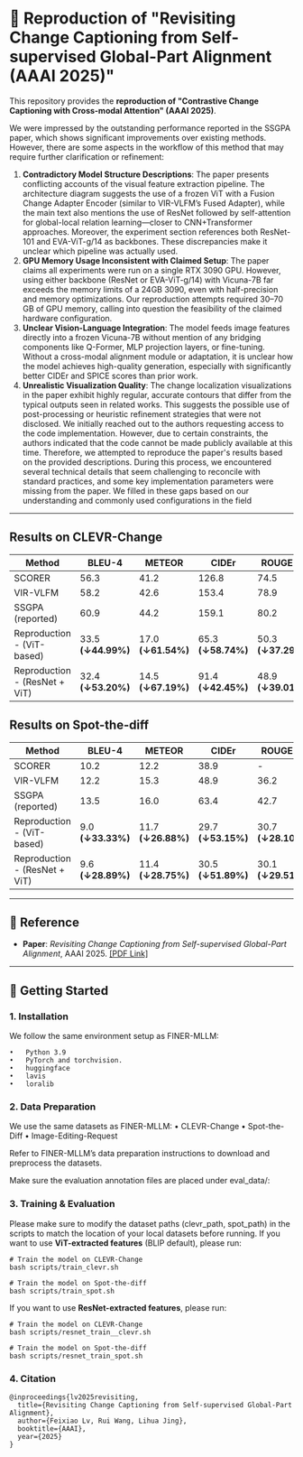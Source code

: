 # 🔁 Reproduction of "Revisiting Change Captioning from Self-supervised Global-Part Alignment (AAAI 2025)"

This repository provides the **reproduction of "Contrastive Change Captioning with Cross-modal Attention" (AAAI 2025)**.

We were impressed by the outstanding performance reported in the SSGPA paper, which shows significant improvements over existing methods. However, there are some aspects in the workflow of this method that may require further clarification or refinement:
1. **Contradictory Model Structure Descriptions**: The paper presents conflicting accounts of the visual feature extraction pipeline. The architecture diagram suggests the use of a frozen ViT with a Fusion Change Adapter Encoder (similar to VIR-VLFM’s Fused Adapter), while the main text also mentions the use of ResNet followed by self-attention for global-local relation learning—closer to CNN+Transformer approaches. Moreover, the experiment section references both ResNet-101 and EVA-ViT-g/14 as backbones. These discrepancies make it unclear which pipeline was actually used.
2. **GPU Memory Usage Inconsistent with Claimed Setup**: The paper claims all experiments were run on a single RTX 3090 GPU. However, using either backbone (ResNet or EVA-ViT-g/14) with Vicuna-7B far exceeds the memory limits of a 24GB 3090, even with half-precision and memory optimizations. Our reproduction attempts required 30–70 GB of GPU memory, calling into question the feasibility of the claimed hardware configuration.
3. **Unclear Vision-Language Integration**: The model feeds image features directly into a frozen Vicuna-7B without mention of any bridging components like Q-Former, MLP projection layers, or fine-tuning. Without a cross-modal alignment module or adaptation, it is unclear how the model achieves high-quality generation, especially with significantly better CIDEr and SPICE scores than prior work.
4. **Unrealistic Visualization Quality**: The change localization visualizations in the paper exhibit highly regular, accurate contours that differ from the typical outputs seen in related works. This suggests the possible use of post-processing or heuristic refinement strategies that were not disclosed.
We initially reached out to the authors requesting access to the code implementation. However, due to certain constraints, the authors indicated that the code cannot be made publicly available at this time. Therefore, we attempted to reproduce the paper's results based on the provided descriptions. During this process, we encountered several technical details that seem challenging to reconcile with standard practices, and some key implementation parameters were missing from the paper. We filled in these gaps based on our understanding and commonly used configurations in the field
---
## Results on CLEVR-Change
| Method                        | BLEU-4                     | METEOR                     | CIDEr                      | ROUGE-L                    |
|------------------------------|----------------------------|----------------------------|----------------------------|----------------------------|
| SCORER                       | 56.3                       | 41.2                       | 126.8                      | 74.5                       |
| VIR-VLFM                     | 58.2                       | 42.6                       | 153.4                      | 78.9                       |
| SSGPA (reported)             | 60.9                       | 44.2                       | 159.1                      | 80.2                       |
| Reproduction - (ViT-based)   | 33.5 **(↓44.99%)**         | 17.0 **(↓61.54%)**         | 65.3  **(↓58.74%)**        | 50.3 **(↓37.29%)**         |
| Reproduction - (ResNet + ViT)| 32.4 **(↓53.20%)**         | 14.5 **(↓67.19%)**         | 91.4  **(↓42.45%)**        | 48.9 **(↓39.01%)**         |

## Results on Spot-the-diff
| Method                        | BLEU-4                     | METEOR                     | CIDEr                      | ROUGE-L                    |
|------------------------------|----------------------------|----------------------------|----------------------------|----------------------------|
| SCORER                       | 10.2                       | 12.2                       | 38.9                       | -                          |
| VIR-VLFM                     | 12.2                       | 15.3                       | 48.9                       | 36.2                       |
| SSGPA (reported)             | 13.5                       | 16.0                       | 63.4                       | 42.7                       |
| Reproduction - (ViT-based)   | 9.0  **(↓33.33%)**         | 11.7  **(↓26.88%)**        | 29.7 **(↓53.15%)**         | 30.7  **(↓28.10%)**        |
| Reproduction - (ResNet + ViT)| 9.6  **(↓28.89%)**         | 11.4  **(↓28.75%)**        | 30.5 **(↓51.89%)**         | 30.1  **(↓29.51%)**        |

---
## 📄 Reference
- **Paper**: *Revisiting Change Captioning from Self-supervised Global-Part Alignment*, AAAI 2025. [[PDF Link]](https://ojs.aaai.org/index.php/AAAI/article/view/32629) 
---

## 🚀 Getting Started

### 1. Installation

We follow the same environment setup as FINER-MLLM:

	•	Python 3.9
	•	PyTorch and torchvision.
	•	huggingface
	•	lavis
	•	loralib


### 2. Data Preparation
We use the same datasets as FINER-MLLM:
	•	CLEVR-Change
	•	Spot-the-Diff
	•	Image-Editing-Request

Refer to FINER-MLLM’s data preparation instructions to download and preprocess the datasets.

Make sure the evaluation annotation files are placed under eval_data/:


### 3. Training & Evaluation
Please make sure to modify the dataset paths (clevr_path, spot_path) in the scripts to match the location of your local datasets before running.
If you want to use **ViT-extracted features** (BLIP default), please run:
```
# Train the model on CLEVR-Change
bash scripts/train_clevr.sh

# Train the model on Spot-the-diff
bash scripts/train_spot.sh
```
If you want to use **ResNet-extracted features**, please run:

```
# Train the model on CLEVR-Change
bash scripts/resnet_train__clevr.sh

# Train the model on Spot-the-diff
bash scripts/resnet_train_spot.sh
```

### 4. Citation
```
@inproceedings{lv2025revisiting,
  title={Revisiting Change Captioning from Self-supervised Global-Part Alignment},
  author={Feixiao Lv, Rui Wang, Lihua Jing},
  booktitle={AAAI},
  year={2025}
}
```